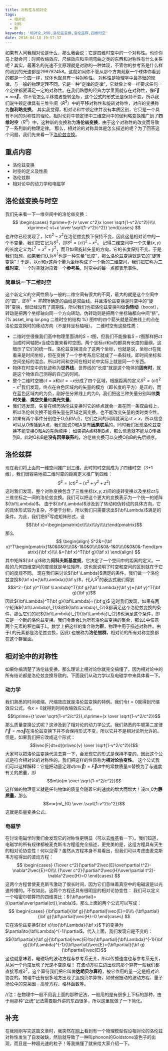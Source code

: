```yaml
---
title: 对称性与相对论
tags:
  - 相对论
  - 对称
  - 群
keywords: '相对论,对称,洛伦兹变换,洛伦兹群,四维时空'
date: 2016-04-18 19:57:37
---
```


如果有人问我相对论是什么，那么我会说：它是四维时空中的一个对称性。也许你马上就会问：时间收缩效应、尺缩效应和空间弯曲之类的东西和对称性有什么关系呢？其实，最著名的光速不变原理就是对称的一种体现，不管你的参考系是什么样的测到的光速都是299792458。这就如同你不管从那个方向观察一个球体你看到的都是一个圆一样，球体也就具有一种对称性。
对称性是物理学中最基础的规律，与一般的物理定理不同，它是一种“定律的定律”，它就像上帝一样要求任何一个定律都要满足一定的对称性。在我们熟悉的经典力学里面就存在对称性，像$\vec{F}=m\vec{a}$，你不管怎么平移或者旋转坐标，这个公式的形式还是保持不变，所以我们说牛顿定律具有三维空间（$R^3$）中的平移对称性和旋转对称性，对应的变换称为**伽利略变换**。
其实我觉得，相对论和牛顿定律并没有本质区别，它只是一个具有不同的对称性的理论。相对论将牛顿定律中三维空间中的伽利略变换推广到了**四维时空**（$R^4$）中，这种新的变换称为**洛伦兹变换**，由于这个对称性的改变而导致了一系列新的物理定律。
那么，相对论的对称具体是怎么描述的呢？为了回答这个问题，我们先来看一下[洛伦兹变换](http://www.bing.com/knows/search?q=%E6%B4%9B%E4%BC%A6%E5%85%B9%E5%8F%98%E6%8D%A2&mkt=zh-cn&FORM=BKACAI)。
## 重点内容
* 洛伦兹变换
* 时空的定义及性质
* 洛伦兹群
* 相对论中的动力学和电磁学

<!-- more -->
## 洛伦兹变换与时空
我们先来看一下一维空间中的洛伦兹变换：
$$
\begin{cases}
t\prime={t-{v \over c^2}x \over \sqrt{1-v^2/c^2}}\\\\
x\prime={-vt+x \over \sqrt{1-v^2/c^2}}
\end{cases}
$$
也许你已经发现了，$(ct)^2-x^2$在洛伦兹变换下保持不变，因此这是相对论中的一个不变量，我们把它记为$S^2$，即$S^2=(ct)^2-x^2$。
记得二维空间中一个矢量$(x,y)$的长度定义为$L^2=x^2+y^2$，而且如果旋转矢量的方向，它的长度保持不变。于是我们就想，如果我们认为$S^2$也是一种矢量“长度”，那么洛伦兹变换就是它的“旋转变换”！于是，以$ct$和$x$这两个量为坐标构成了一个新的二维空间，我们把它称为**二维时空**。一个时空就对应着一个**参考系**，时空中的每一点都表示事件。
### 简单说一下二维时空
这个新定义的空间性质与一般的二维空间有很大的不同，最大的就是这个空间中的“圆”，即$S^2=常数$所确定的曲线是双曲线。并且洛伦兹变换是时空中的“旋转”变换，但已经没有了周期性，所以我们也把洛伦兹变换叫做**伪转动**（boost），转动是把两个坐标轴向同一个方向转动，伪转动则是把两个坐标轴都向中间“挤”。
{% asset_img lor.png 二维时空的结构 %}
图中的四个箭头就是双曲线上的点在洛伦兹变换时的移动方向（不是转坐标轴哦）。
二维时空有这些性质：
* 二维时空很像我们高中物理里面讲的$S-t$图，但我们不能像看$S-t$图那样把$ct$当成时间轴把$x$当成位置来看时空图。两个坐标$ct$和$x$的都具有长度的量纲，这暗示了它们的统一性。洛伦兹变换混合了这两个坐标，也就是说，坐标$ct$在我看来是时间坐标，但在变换了一个参考系后它就成了一条斜线，即时间坐标和空间坐标的混合。所以时间和空间在相对论中实际上就是同一个东西。
* 物体在时空中的轨迹称为**世界线**，世界线的“长度”就是这个物体的**固有时**，就是这个物体自己测得的自己的时间。
* 整个二维时空被$ct=x$和$ct=-x$分成了四个区域，根据距离的定义$S^2=(ct)^2-x^2$我们发现，终点在白色区域内的矢量的模方（即长度的平方）是正的，而在蓝色区域内的为负，刚好在分界线上的为0。我们把这三种矢量分别叫做**类时矢量**、**类空矢量**和**类光矢量**。
* 我们还发现，矢量在经历洛伦兹变换时它的终点就会一直在同一条双曲线上，所以洛伦兹变换不能将矢量在区域之间变换，也不能改变矢量的类时类空性。
* 如果有两个事件分别位于O点和A点，它们之间的间隔就满足$ct>x$，所以信息可以从O传播到A点，我们就说O和A是有**因果联系**的，同时我们发现洛伦兹变换不能交换O和A的先后顺序；
如果把A点移到B点，那么信息就不能从O传播到B，此时O和B是**没有因果联系**的，洛伦兹变换可以交换O和B的先后顺序。

## 洛伦兹群
现在我们将上面的一维空间推广到三维，此时的时空就成为了四维时空（3+1维），我们很容易地把二维时空的距离定义推广到四维：
$$S^2=(ct)^2-(x^2+y^2+z^2)$$
这时我们发现，整个对称变换包含了三维坐标$(x,y,z)$间的旋转变换以及坐标$ct$与三维坐标之一间的洛伦兹变换。我们可以把这个更大的变换表示为一个统一的矩阵${\bf\Lambda}$。
由于${\bf\Lambda}$涉及到了转动和伪转动的具体方向，它的具体形式较为复杂，不便于分析，所以我们只需要求出${\bf\Lambda}$满足的条件。为此，我们把$S^2$写成矩阵形式，设
$${\bf x}=\begin{pmatrix}ct\\\\x\\\\y\\\\z\end{pmatrix}$$
那么
$$
\begin{align}
S^2&={\bf x}^T\begin{pmatrix}1&0&0&0\\\\0&-1&0&0\\\\0&0&-1&0\\\\0&0&0&-1\end{pmatrix}{\bf x}\\\\
&={\bf x}^T{\bf g}{\bf x}
\end{align}
$$
其中矩阵${\bf g}$称为**闵科夫斯基度规**，它决定了一个空间中的距离的定义。一般的几何四维空间的度规就是单位矩阵，这也就说明了时空和空间的区别就在于它们的度规不同。
现在我们来讨论${\bf \Lambda}$满足的条件。我们做一个洛伦兹变换${\bf x}={\bf\Lambda}{\bf y}$，代入$S^2$的表达式我们得到
$$S^2={\bf y}^T{\bf \Lambda}^T{\bf g}{\bf \Lambda}{\bf y}={\bf y}^T{\bf g}{\bf y}$$
因此${\bf\Lambda}^T{\bf g}{\bf\Lambda}={\bf g}$
这时我们发现，如果有两个矩阵${\bf\Lambda}\_{1}$和${\bf\Lambda}\_{2}$都满足这个洛伦兹变换的条件，那么它们的积${\bf\Lambda}\_{1}{\bf\Lambda}\_{2}$也满足这个条件，即它是一个新的洛伦兹变换。我们令集合$L$为所有洛伦兹变换的集合，那么$L$中任意两个元素的积也属于$L$。数学上把这样的集合称为**群**，物理中用于描述对称性。由于$L$的元素都是洛伦兹变换，因此$L$也被称为**洛伦兹群**，相对论的所有对称变换都在这个群里面。
## 相对论中的对称性
如果你搞清楚了洛伦兹变换，那么理论上相对论你就完全搞懂了，因为相对论中的所有结论都是洛伦兹变换导致的。下面我们从动力学以及电磁学中来具体看一下。
### 动力学
我们熟悉的时间收缩、尺缩效应就是洛伦兹变换的特例。我们令$t=0$就得到尺缩效应公式，令$x=0$就得到时间收缩效应公式。
$$t\prime={t \over \sqrt{1-v^2/c^2}},x\prime={x \over \sqrt{1-v^2/c^2}}$$
那么质量变换公式呢？这涉及到了相对论的动力学公式。我们熟悉的牛顿第二定律$\vec{F}=m\vec{a}$在洛伦兹变换下并不会保持形式不变，所以它并不是相对论所允许的。但是，如果我们把它改成这个形式：
$$\vec{F}dt=d({m\vec{v} \over \sqrt{1-v^2/c^2}})$$
大家可以把洛伦兹变换代进去算一下，会发现它的形式是保持不变的。因此这个公式是符合相对论的对称性的，我们把这样的性质称为**相对论协变性**。
这个公式我们可以这样解释：它是把动量定理$d(m\vec{v})=\vec{F}dt$中的常数质量$m$替换为了与速度有关的质量，即
$$m\to{m \over \sqrt{1-v^2/c^2}}$$
这样做的物理意义就是任何物体的质量会随着它的速度的增大而增大！设$m\_{0}$为**静质量**，那么
$$m={m\_{0} \over \sqrt{1-v^2/c^2}}$$
这就是质量变换公式。
### 电磁学
在讨论电磁学时我们会发现它的对称性更明显（可以去[维基](https://en.wikipedia.org/wiki/Magnetic_potential)看一下）。我们知道，电磁学的所有规律都被麦克斯韦方程组完全描述，更完美的是，这组方程具有天生的相对论协变性！何以见得？虽然从方程本身不易看出，但我们可以考虑由麦克斯韦方程得出的波动方程：
$$
\begin{cases}
{1\over c^2}{\partial^2\vec{E}\over\partial t^2}-\nabla^2\vec{E}=0\\\\
{1\over c^2}{\partial^2\vec{H}\over\partial t^2}-\nabla^2\vec{H}=0
\end{cases}
$$
这两个方程曾使麦克斯韦激动了很长时间，因为它们意味着真空中的电磁波是以光速传播的。不仅如此，这两个方程还具有很明显的相对论协变性：
我们可以定义一个哈密尔顿算符的四维类比：${\bf\partial}=({\partial\over\partial(ct)},\nabla)$，那么上面的两个公式可以写成：
$$
\begin{cases}
{\bf\partial}{\bf g}{\bf\partial}\vec{E}=0\\\\
{\bf\partial}{\bf g}{\bf\partial}\vec{H}=0
\end{cases}
$$
它在洛伦兹变换${\bf x}\to{\bf\Lambda}{\bf x}$下的变换为$\partial\to{\bf\Lambda}^{-1}\partial$，代入上面，我们发现它是不变的：
$${\bf\partial}{\bf g}{\bf\partial}\vec{E}\to{\bf\partial}{\bf\Lambda}^{-1}{\bf g}{\bf\Lambda}^{-1}{\bf\partial}\vec{E}={\bf\partial}{\bf g}{\bf\partial}\vec{E}$$
这也就意味着，电磁场的波动方程与参考系无关，所以传播速度也与参考系无关，从另一个角度反映了光速不变原理！
在波动方程左边出现的那个算符一般我们都直接写成$\partial^2$，这个算符我们把它叫做**达朗贝尔算符**，被它作用的量一定是相对论协变的。物理中还有很多地方出现了达朗贝尔算符，如微弱振动的波动方程、量子场论中的克莱因－高登方程、格林函数等。

//注：在物理中一般不用我上面的那种记法，一般用的是有很多上下标的那种，由于用那种“正统”记法需要额外讲的东西很多，所以这里就做了一下简化。

## 补充
在我刚刚写完这篇文章时，我突然在[网上](https://en.wikipedia.org/wiki/Modern_searches_for_Lorentz_violation)看到有一个物理模型假设相对论的洛伦兹对称性发生了自发破缺，然后就导致了一种叫phonon的Goldstone波色子的出现，而且是一种超光速的粒子！等我搞懂了就来给大家介绍一下。

